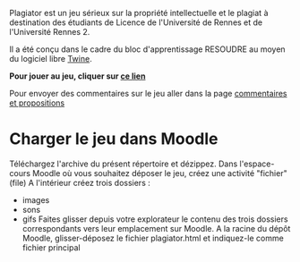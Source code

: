 Plagiator est un jeu sérieux sur la propriété intellectuelle et le plagiat à destination des étudiants de Licence de l'Université de Rennes et de l'Université Rennes 2.

Il a été conçu dans le cadre du bloc d'apprentissage RESOUDRE au moyen du logiciel libre [Twine](https://twinery.org). 

**Pour jouer au jeu, cliquer sur [ce lien](https://damienbelveze.github.io/plagiator/Plagiator.html)**

Pour envoyer des commentaires sur le jeu aller dans la page [commentaires et propositions](commentaires-et-propositions-de-modifications.md)

# Charger le jeu dans Moodle

Téléchargez l'archive du présent répertoire et dézippez. 
Dans l'espace-cours Moodle où vous souhaitez déposer le jeu, créez une activité "fichier"(file)
A l'intérieur créez trois dossiers : 
- images
- sons
- gifs
Faites glisser depuis votre explorateur le contenu des trois dossiers correspondants vers leur emplacement sur Moodle. 
A la racine du dépôt Moodle, glisser-déposez le fichier plagiator.html et indiquez-le comme fichier principal


